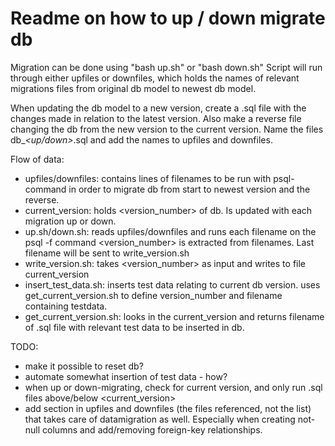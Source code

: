 # Readme on how to up / down migrate db

Migration can be done using "bash up.sh" or "bash down.sh"
Script will run through either upfiles or downfiles, which holds
the names of relevant migrations files from original db
model to newest db model.

When updating the db model to a new version, create 
a .sql file with the changes made in relation to
the latest version. Also make a reverse file changing 
the db from the new version to the current version.
Name the files db_<version-number>_<up/down>_<version-number>.sql
and add the names to upfiles and downfiles.

Flow of data:
- upfiles/downfiles:
    contains lines of filenames to be run with psql-command in order to migrate db from start to newest version and the reverse.
- current_version:
    holds <version_number> of db. Is updated with each migration up or down.
- up.sh/down.sh: 
    reads upfiles/downfiles and runs each filename on the psql -f command
    <version_number> is extracted from filenames. Last filename will be sent to write_version.sh
- write_version.sh:
    takes <version_number> as input and writes to file current_version
- insert_test_data.sh:
    inserts test data relating to current db version.
    uses get_current_version.sh to define 
version_number and filename containing testdata.
- get_current_version.sh:
    looks in the current_version and returns filename 
of .sql file with relevant test data to be inserted 
in db.




TODO:

- make it possible to reset db? 
- automate somewhat insertion of test data - how? 
- when up or down-migrating, check for current version, and only 
run .sql files above/below <current_version> 
- add section in upfiles and downfiles (the files 
referenced, not the list) that takes care of 
datamigration as well. Especially when creating 
not-null columns and add/removing foreign-key 
relationships.

